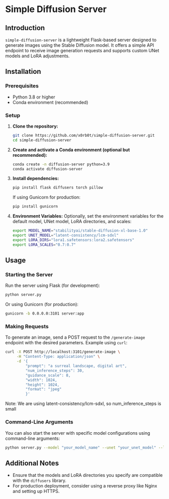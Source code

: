 # Simple Diffusion Server

## Introduction
`simple-diffusion-server` is a lightweight Flask-based server designed to generate images using the Stable Diffusion model. It offers a simple API endpoint to receive image generation requests and supports custom UNet models and LoRA adjustments.

## Installation

### Prerequisites
- Python 3.8 or higher
- Conda environment (recommended)

### Setup
1. **Clone the repository:**
   ```bash
   git clone https://github.com/x0rb0t/simple-diffusion-server.git
   cd simple-diffusion-server
   ```

2. **Create and activate a Conda environment (optional but recommended):**
   ```bash
   conda create -n diffusion-server python=3.9
   conda activate diffusion-server
   ```

3. **Install dependencies:**
   ```bash
   pip install flask diffusers torch pillow
   ```

   If using Gunicorn for production:
   ```bash
   pip install gunicorn
   ```

4. **Environment Variables:**
   Optionally, set the environment variables for the default model, UNet model, LoRA directories, and scales:
   ```bash
   export MODEL_NAME="stabilityai/stable-diffusion-xl-base-1.0"
   export UNET_MODEL="latent-consistency/lcm-sdxl" 
   export LORA_DIRS="lora1.safetensors:lora2.safetensors"
   export LORA_SCALES="0.7:0.7"
   ```

## Usage

### Starting the Server
Run the server using Flask (for development):
```bash
python server.py
```

Or using Gunicorn (for production):
```bash
gunicorn -b 0.0.0.0:3101 server:app
```

### Making Requests
To generate an image, send a POST request to the `/generate-image` endpoint with the desired parameters. Example using `curl`:

```bash
curl -X POST http://localhost:3101/generate-image \
     -H "Content-Type: application/json" \
     -d '{
         "prompt": "a surreal landscape, digital art",
         "num_inference_steps": 30,
         "guidance_scale": 8,
         "width": 1024,
         "height": 1024,
         "format": "jpeg"
         }'
```

Note: We are using latent-consistency/lcm-sdxl, so num_inference_steps is small

### Command-Line Arguments
You can also start the server with specific model configurations using command-line arguments:

```bash
python server.py --model "your_model_name" --unet "your_unet_model" --lora_dirs "dir1:dir2" --lora_scales "0.7:0.8"
```

## Additional Notes
- Ensure that the models and LoRA directories you specify are compatible with the `diffusers` library.
- For production deployment, consider using a reverse proxy like Nginx and setting up HTTPS.
